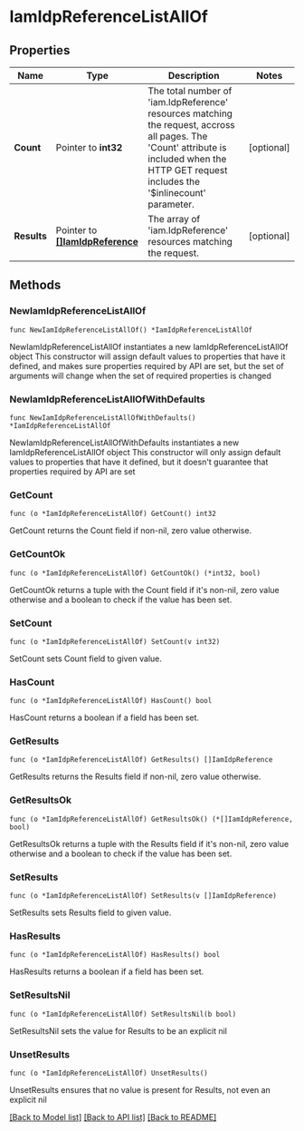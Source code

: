 # IamIdpReferenceListAllOf

## Properties

Name | Type | Description | Notes
------------ | ------------- | ------------- | -------------
**Count** | Pointer to **int32** | The total number of &#39;iam.IdpReference&#39; resources matching the request, accross all pages. The &#39;Count&#39; attribute is included when the HTTP GET request includes the &#39;$inlinecount&#39; parameter. | [optional] 
**Results** | Pointer to [**[]IamIdpReference**](IamIdpReference.md) | The array of &#39;iam.IdpReference&#39; resources matching the request. | [optional] 

## Methods

### NewIamIdpReferenceListAllOf

`func NewIamIdpReferenceListAllOf() *IamIdpReferenceListAllOf`

NewIamIdpReferenceListAllOf instantiates a new IamIdpReferenceListAllOf object
This constructor will assign default values to properties that have it defined,
and makes sure properties required by API are set, but the set of arguments
will change when the set of required properties is changed

### NewIamIdpReferenceListAllOfWithDefaults

`func NewIamIdpReferenceListAllOfWithDefaults() *IamIdpReferenceListAllOf`

NewIamIdpReferenceListAllOfWithDefaults instantiates a new IamIdpReferenceListAllOf object
This constructor will only assign default values to properties that have it defined,
but it doesn't guarantee that properties required by API are set

### GetCount

`func (o *IamIdpReferenceListAllOf) GetCount() int32`

GetCount returns the Count field if non-nil, zero value otherwise.

### GetCountOk

`func (o *IamIdpReferenceListAllOf) GetCountOk() (*int32, bool)`

GetCountOk returns a tuple with the Count field if it's non-nil, zero value otherwise
and a boolean to check if the value has been set.

### SetCount

`func (o *IamIdpReferenceListAllOf) SetCount(v int32)`

SetCount sets Count field to given value.

### HasCount

`func (o *IamIdpReferenceListAllOf) HasCount() bool`

HasCount returns a boolean if a field has been set.

### GetResults

`func (o *IamIdpReferenceListAllOf) GetResults() []IamIdpReference`

GetResults returns the Results field if non-nil, zero value otherwise.

### GetResultsOk

`func (o *IamIdpReferenceListAllOf) GetResultsOk() (*[]IamIdpReference, bool)`

GetResultsOk returns a tuple with the Results field if it's non-nil, zero value otherwise
and a boolean to check if the value has been set.

### SetResults

`func (o *IamIdpReferenceListAllOf) SetResults(v []IamIdpReference)`

SetResults sets Results field to given value.

### HasResults

`func (o *IamIdpReferenceListAllOf) HasResults() bool`

HasResults returns a boolean if a field has been set.

### SetResultsNil

`func (o *IamIdpReferenceListAllOf) SetResultsNil(b bool)`

 SetResultsNil sets the value for Results to be an explicit nil

### UnsetResults
`func (o *IamIdpReferenceListAllOf) UnsetResults()`

UnsetResults ensures that no value is present for Results, not even an explicit nil

[[Back to Model list]](../README.md#documentation-for-models) [[Back to API list]](../README.md#documentation-for-api-endpoints) [[Back to README]](../README.md)


